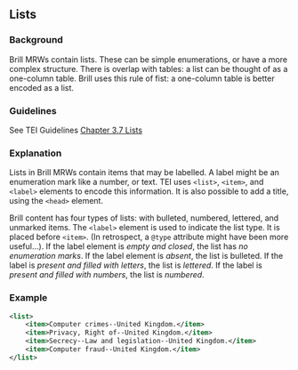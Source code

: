 ## Lists

### Background

Brill MRWs contain lists. These can be simple enumerations, or have a more complex structure. There is overlap with tables: a list can be thought of as a one-column table. Brill uses this rule of fist: a one-column table is better encoded as a list.

### Guidelines

See TEI Guidelines [Chapter 3.7 Lists](http://www.tei-c.org/release/doc/tei-p5-doc/en/html/CO.html#COLI)

### Explanation

Lists in Brill MRWs contain items that may be labelled. A label might be an enumeration mark like a number, or text. TEI uses `<list>`, `<item>`, and `<label>` elements to encode this information. It is also possible to add a title, using the `<head>` element.

Brill content has four types of lists: with bulleted, numbered, lettered, and unmarked items. The `<label>` element is used to indicate the list type. It is placed before `<item>`. (In retrospect, a `@type` attribute might have been more useful…). If the label element is _empty and closed_, the list has _no enumeration marks_. If the label element is _absent_, the list is bulleted. If the label is _present and filled with letters_, the list is _lettered_. If the label is _present and filled with numbers_, the list is _numbered_.

### Example
```xml
<list>
    <item>Computer crimes--United Kingdom.</item>
    <item>Privacy, Right of--United Kingdom.</item>
    <item>Secrecy--Law and legislation--United Kingdom.</item>
    <item>Computer fraud--United Kingdom.</item>
</list>
```


